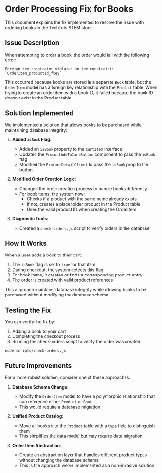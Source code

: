 # Order Processing Fix for Books

This document explains the fix implemented to resolve the issue with ordering books in the TechTots STEM store.

## Issue Description

When attempting to order a book, the order would fail with the following error:

```
Foreign key constraint violated on the constraint: `OrderItem_productId_fkey`
```

This occurred because books are stored in a separate `Book` table, but the `OrderItem` model has a foreign key relationship with the `Product` table. When trying to create an order item with a book ID, it failed because the book ID doesn't exist in the Product table.

## Solution Implemented

We implemented a solution that allows books to be purchased while maintaining database integrity:

1. **Added `isBook` Flag**:

   - Added an `isBook` property to the `CartItem` interface
   - Updated the `ProductAddToCartButton` component to pass the `isBook` flag
   - Modified the `ProductDetailClient` to pass the `isBook` prop to the button

2. **Modified Order Creation Logic**:

   - Changed the order creation process to handle books differently
   - For book items, the system now:
     - Checks if a product with the same name already exists
     - If not, creates a placeholder product in the Product table
     - Uses the valid product ID when creating the OrderItem

3. **Diagnostic Tools**:
   - Created a `check-orders.js` script to verify orders in the database

## How It Works

When a user adds a book to their cart:

1. The `isBook` flag is set to `true` for that item
2. During checkout, the system detects this flag
3. For book items, it creates or finds a corresponding product entry
4. The order is created with valid product references

This approach maintains database integrity while allowing books to be purchased without modifying the database schema.

## Testing the Fix

You can verify the fix by:

1. Adding a book to your cart
2. Completing the checkout process
3. Running the check-orders script to verify the order was created:

```bash
node scripts/check-orders.js
```

## Future Improvements

For a more robust solution, consider one of these approaches:

1. **Database Schema Change**:

   - Modify the `OrderItem` model to have a polymorphic relationship that can reference either `Product` or `Book`
   - This would require a database migration

2. **Unified Product Catalog**:

   - Move all books into the `Product` table with a `type` field to distinguish them
   - This simplifies the data model but may require data migration

3. **Order Item Abstraction**:
   - Create an abstraction layer that handles different product types without changing the database schema
   - This is the approach we've implemented as a non-invasive solution

